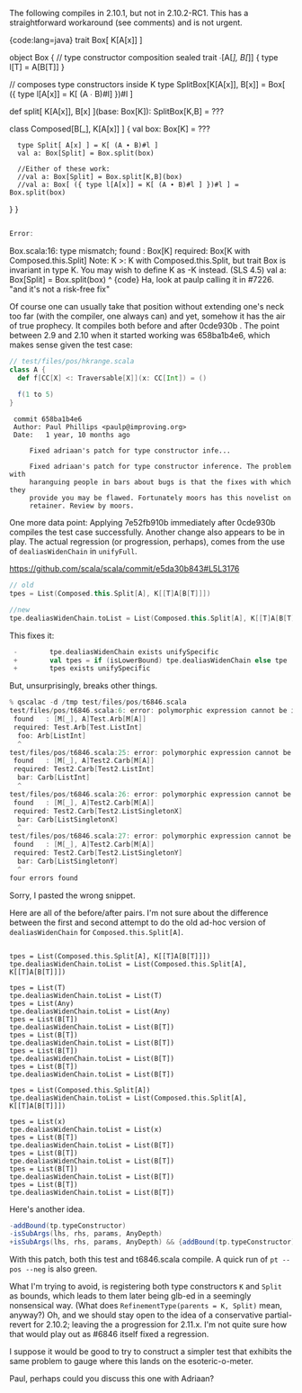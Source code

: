 The following compiles in 2.10.1, but not in 2.10.2-RC1.  This has a straightforward workaround (see comments) and is not urgent.

{code:lang=java}
trait Box[ K[A[x]] ]

object Box {
   // type constructor composition
   sealed trait ∙[A[_], B[_]] { type l[T] = A[B[T]] }

   // composes type constructors inside K
   type SplitBox[K[A[x]], B[x]] = Box[ ({ type l[A[x]] = K[ (A ∙ B)#l] })#l ]

   def split[ K[A[x]], B[x] ](base: Box[K]): SplitBox[K,B] = ???

   class Composed[B[_], K[A[x]] ] {
      val box: Box[K] = ???

      type Split[ A[x] ] = K[ (A ∙ B)#l ]
      val a: Box[Split] = Box.split(box)

      //Either of these work:
      //val a: Box[Split] = Box.split[K,B](box)
      //val a: Box[ ({ type l[A[x]] = K[ (A ∙ B)#l ] })#l ] = Box.split(box)
   }
}
```scala

Error:
```

Box.scala:16: type mismatch;
 found   : Box[K]
 required: Box[K with Composed.this.Split]
Note: K >: K with Composed.this.Split, but trait Box is invariant in type K.
You may wish to define K as -K instead. (SLS 4.5)
      val a: Box[Split] = Box.split(box)
                                    ^
{code}
Ha, look at paulp calling it in #7226. "and it's not a risk-free fix"

Of course one can usually take that position without extending one's neck too far (with the compiler, one always can) and yet, somehow it has the air of true prophecy.
It compiles both before and after 0cde930b . The point between 2.9 and 2.10 when it started working was 658ba1b4e6, which makes sense given the test case:
```scala
// test/files/pos/hkrange.scala
class A {
  def f[CC[X] <: Traversable[X]](x: CC[Int]) = ()
  
  f(1 to 5)
}
```
```
 commit 658ba1b4e6
 Author: Paul Phillips <paulp@improving.org>
 Date:   1 year, 10 months ago
 
     Fixed adriaan's patch for type constructor infe...
     
     Fixed adriaan's patch for type constructor inference. The problem with
     haranguing people in bars about bugs is that the fixes with which they
     provide you may be flawed. Fortunately moors has this novelist on
     retainer. Review by moors.
```
One more data point: Applying 7e52fb910b immediately after 0cde930b compiles the test case successfully. Another change also appears to be in play.
The actual regression (or progression, perhaps), comes from the use of `dealiasWidenChain` in `unifyFull`.

https://github.com/scala/scala/commit/e5da30b843#L5L3176

```scala
// old
tpes = List(Composed.this.Split[A], K[[T]A[B[T]]])

//new 
tpe.dealiasWidenChain.toList = List(Composed.this.Split[A], K[[T]A[B[T]]])
```
This fixes it:
```scala
 -        tpe.dealiasWidenChain exists unifySpecific
 +        val tpes = if (isLowerBound) tpe.dealiasWidenChain else tpe :: Nil
 +        tpes exists unifySpecific
```
But, unsurprisingly, breaks other things.
```scala
% qscalac -d /tmp test/files/pos/t6846.scala 
test/files/pos/t6846.scala:6: error: polymorphic expression cannot be instantiated to expected type;
 found   : [M[_], A]Test.Arb[M[A]]
 required: Test.Arb[Test.ListInt]
  foo: Arb[ListInt]
  ^
test/files/pos/t6846.scala:25: error: polymorphic expression cannot be instantiated to expected type;
 found   : [M[_], A]Test2.Carb[M[A]]
 required: Test2.Carb[Test2.ListInt]
  bar: Carb[ListInt]
  ^
test/files/pos/t6846.scala:26: error: polymorphic expression cannot be instantiated to expected type;
 found   : [M[_], A]Test2.Carb[M[A]]
 required: Test2.Carb[Test2.ListSingletonX]
  bar: Carb[ListSingletonX]
  ^
test/files/pos/t6846.scala:27: error: polymorphic expression cannot be instantiated to expected type;
 found   : [M[_], A]Test2.Carb[M[A]]
 required: Test2.Carb[Test2.ListSingletonY]
  bar: Carb[ListSingletonY]
  ^
four errors found
```
Sorry, I pasted the wrong snippet.

Here are all of the before/after pairs. I'm not sure about the difference between the first and second attempt to do the old ad-hoc version of `dealiasWidenChain` for ` Composed.this.Split[A] `.

```

tpes = List(Composed.this.Split[A], K[[T]A[B[T]]])
tpe.dealiasWidenChain.toList = List(Composed.this.Split[A], K[[T]A[B[T]]])

tpes = List(T)
tpe.dealiasWidenChain.toList = List(T)
tpes = List(Any)
tpe.dealiasWidenChain.toList = List(Any)
tpes = List(B[T])
tpe.dealiasWidenChain.toList = List(B[T])
tpes = List(B[T])
tpe.dealiasWidenChain.toList = List(B[T])
tpes = List(B[T])
tpe.dealiasWidenChain.toList = List(B[T])
tpes = List(B[T])
tpe.dealiasWidenChain.toList = List(B[T])

tpes = List(Composed.this.Split[A])
tpe.dealiasWidenChain.toList = List(Composed.this.Split[A], K[[T]A[B[T]]])

tpes = List(x)
tpe.dealiasWidenChain.toList = List(x)
tpes = List(B[T])
tpe.dealiasWidenChain.toList = List(B[T])
tpes = List(B[T])
tpe.dealiasWidenChain.toList = List(B[T])
tpes = List(B[T])
tpe.dealiasWidenChain.toList = List(B[T])
tpes = List(B[T])
tpe.dealiasWidenChain.toList = List(B[T])
```
Here's another idea.

```scala
-addBound(tp.typeConstructor)
-isSubArgs(lhs, rhs, params, AnyDepth)
+isSubArgs(lhs, rhs, params, AnyDepth) && {addBound(tp.typeConstructor); true}
```

With this patch, both this test and t6846.scala compile. A quick run of `pt --pos --neg` is also green.

What I'm trying to avoid, is registering both type constructors `K` and `Split` as bounds, which leads to them later being glb-ed in a seemingly nonsensical way. (What does `RefinementType(parents = K, Split)` mean, anyway?)
Oh, and we should stay open to the idea of a conservative partial-revert for 2.10.2; leaving the a progression for 2.11.x. I'm not quite sure how that would play out as #6846 itself fixed a regression.

I suppose it would be good to try to construct a simpler test that exhibits the same problem to gauge where this lands on the esoteric-o-meter.

Paul, perhaps could you discuss this one with Adriaan?
